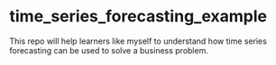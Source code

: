 # time_series_forecasting_example
This repo will help learners like myself to understand how time series forecasting can be used to solve a business problem.
